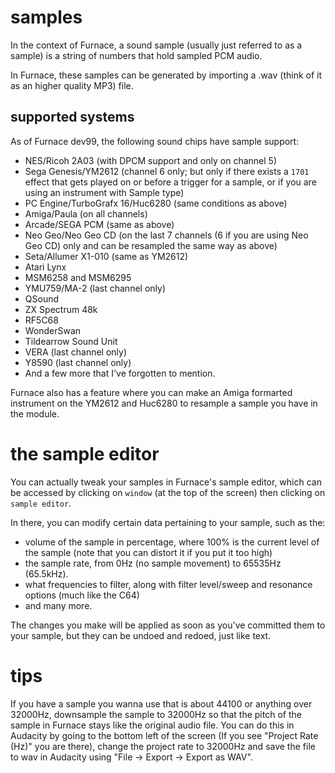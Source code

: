 # samples

In the context of Furnace, a sound sample (usually just referred to as a sample) is a string of numbers that hold sampled PCM audio.

In Furnace, these samples can be generated by importing a .wav (think of it as an higher quality MP3) file.

## supported systems

As of Furnace dev99, the following sound chips have sample support:
 - NES/Ricoh 2A03 (with DPCM support and only on channel 5)
 - Sega Genesis/YM2612 (channel 6 only; but only if there exists a `1701` effect that gets played on or before a trigger for a sample, or if you are using an instrument with Sample type)
 - PC Engine/TurboGrafx 16/Huc6280 (same conditions as above)
 - Amiga/Paula (on all channels)
 - Arcade/SEGA PCM (same as above)
 - Neo Geo/Neo Geo CD (on the last 7 channels (6 if you are using Neo Geo CD) only and can be resampled the same way as above)
 - Seta/Allumer X1-010 (same as YM2612)
 - Atari Lynx
 - MSM6258 and MSM6295
 - YMU759/MA-2 (last channel only)
 - QSound
 - ZX Spectrum 48k
 - RF5C68
 - WonderSwan
 - Tildearrow Sound Unit
 - VERA (last channel only)
 - Y8590 (last channel only)
 - And a few more that I've forgotten to mention.

Furnace also has a feature where you can make an Amiga formarted instrument on the YM2612 and Huc6280 to resample a sample you have in the module.

# the sample editor

You can actually tweak your samples in Furnace's sample editor, which can be accessed by clicking on `window` (at the top of the screen) then clicking on `sample editor`.

In there, you can modify certain data pertaining to your sample, such as the:
 - volume of the sample in percentage, where 100% is the current level of the sample (note that you can distort it if you put it too high)
 - the sample rate, from 0Hz (no sample movement) to 65535Hz (65.5kHz).
 - what frequencies to filter, along with filter level/sweep and resonance options (much like the C64)
 - and many more.

The changes you make will be applied as soon as you've committed them to your sample, but they can be undoed and redoed, just like text.

# tips
If you have a sample you wanna use that is about 44100 or anything over 32000Hz, downsample the sample to 32000Hz so that the pitch of the sample in Furnace stays like the original audio file. You can do this in Audacity by going to the bottom left of the screen (If you see "Project Rate (Hz)" you are there), change the project rate to 32000Hz and save the file to wav in Audacity using "File -> Export -> Export as WAV".
